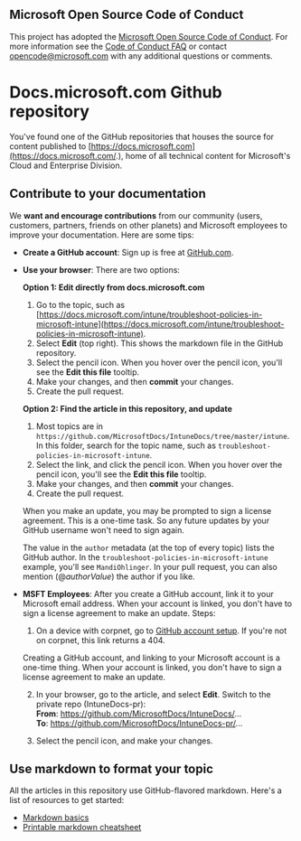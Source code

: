 ## Microsoft Open Source Code of Conduct

This project has adopted the [Microsoft Open Source Code of Conduct](https://opensource.microsoft.com/codeofconduct/).
For more information see the [Code of Conduct FAQ](https://opensource.microsoft.com/codeofconduct/faq/) or contact [opencode@microsoft.com](mailto:opencode@microsoft.com) with any additional questions or comments.

# Docs.microsoft.com Github repository

You've found one of the GitHub repositories that houses the source for content published to [https://docs.microsoft.com](https://docs.microsoft.com/.), home of all technical content for Microsoft's Cloud and Enterprise Division.

## Contribute to your documentation
We **want and encourage contributions** from our community (users, customers, partners, friends on other planets) and Microsoft employees to improve your documentation. Here are some tips:

* **Create a GitHub account**: Sign up is free at [GitHub.com](https://www.github.com).

* **Use your browser**: There are two options: 

    **Option 1: Edit directly from docs.microsoft.com**  
    1. Go to the topic, such as [https://docs.microsoft.com/intune/troubleshoot-policies-in-microsoft-intune](https://docs.microsoft.com/intune/troubleshoot-policies-in-microsoft-intune). 
    2. Select **Edit** (top right). This shows the markdown file in the GitHub repository.
    3. Select the pencil icon. When you hover over the pencil icon, you'll see the **Edit this file** tooltip. 
    4. Make your changes, and then **commit** your changes. 
    5. Create the pull request.
    
    **Option 2: Find the article in this repository, and update**  
    1. Most topics are in `https://github.com/MicrosoftDocs/IntuneDocs/tree/master/intune`. In this folder, search for the topic name, such as `troubleshoot-policies-in-microsoft-intune`. 
    2. Select the link, and click the pencil icon. When you hover over the pencil icon, you'll see the **Edit this file** tooltip. 
    3. Make your changes, and then **commit** your changes. 
    4. Create the pull request. 

  When you make an update, you may be prompted to sign a license agreement. This is a one-time task. So any future updates by your GitHub username won't need to sign again. 
  
  The value in the `author` metadata (at the top of every topic) lists the GitHub author. In the `troubleshoot-policies-in-microsoft-intune` example, you'll see `MandiOhlinger`. In your pull request, you can also mention (@*authorValue*) the author if you like.
  
* **MSFT Employees**: After you create a GitHub account, link it to your Microsoft email address. When your account is linked, you don't have to sign a license agreement to make an update. Steps:

  1. On a device with corpnet, go to [GitHub account setup](https://review.docs.microsoft.com/en-us/help/contribute/contribute-get-started-setup-github?branch=master). If you're not on corpnet, this link returns a 404.
  
    Creating a GitHub account, and linking to your Microsoft account is a one-time thing. When your account is linked, you don't have to sign a license agreement to make an update. 

  2. In your browser, go to the article, and select **Edit**. Switch to the private repo (IntuneDocs-pr):  
    **From**: https://github.com/MicrosoftDocs/IntuneDocs/...  
    **To**: https://github.com/MicrosoftDocs/IntuneDocs-pr/...
  
  3. Select the pencil icon, and make your changes. 

## Use markdown to format your topic
All the articles in this repository use GitHub-flavored markdown. Here's a list of resources to get started:

* [Markdown basics](https://help.github.com/articles/basic-writing-and-formatting-syntax/)
* [Printable markdown cheatsheet](https://guides.github.com/pdfs/markdown-cheatsheet-online.pdf)

